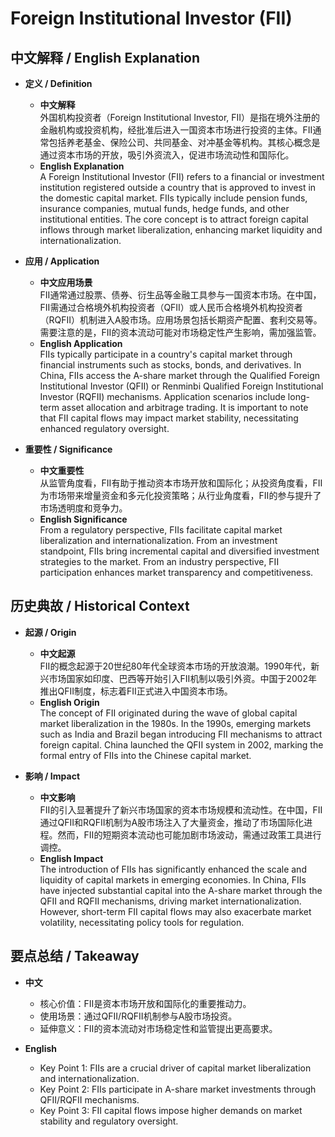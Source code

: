 # Foreign Institutional Investor (FII)

## 中文解释 / English Explanation

* **定义 / Definition**  
  - **中文解释**  
    外国机构投资者（Foreign Institutional Investor, FII）是指在境外注册的金融机构或投资机构，经批准后进入一国资本市场进行投资的主体。FII通常包括养老基金、保险公司、共同基金、对冲基金等机构。其核心概念是通过资本市场的开放，吸引外资流入，促进市场流动性和国际化。  
  - **English Explanation**  
    A Foreign Institutional Investor (FII) refers to a financial or investment institution registered outside a country that is approved to invest in the domestic capital market. FIIs typically include pension funds, insurance companies, mutual funds, hedge funds, and other institutional entities. The core concept is to attract foreign capital inflows through market liberalization, enhancing market liquidity and internationalization.

* **应用 / Application**  
  - **中文应用场景**  
    FII通常通过股票、债券、衍生品等金融工具参与一国资本市场。在中国，FII需通过合格境外机构投资者（QFII）或人民币合格境外机构投资者（RQFII）机制进入A股市场。应用场景包括长期资产配置、套利交易等。需要注意的是，FII的资本流动可能对市场稳定性产生影响，需加强监管。  
  - **English Application**  
    FIIs typically participate in a country's capital market through financial instruments such as stocks, bonds, and derivatives. In China, FIIs access the A-share market through the Qualified Foreign Institutional Investor (QFII) or Renminbi Qualified Foreign Institutional Investor (RQFII) mechanisms. Application scenarios include long-term asset allocation and arbitrage trading. It is important to note that FII capital flows may impact market stability, necessitating enhanced regulatory oversight.

* **重要性 / Significance**  
  - **中文重要性**  
    从监管角度看，FII有助于推动资本市场开放和国际化；从投资角度看，FII为市场带来增量资金和多元化投资策略；从行业角度看，FII的参与提升了市场透明度和竞争力。  
  - **English Significance**  
    From a regulatory perspective, FIIs facilitate capital market liberalization and internationalization. From an investment standpoint, FIIs bring incremental capital and diversified investment strategies to the market. From an industry perspective, FII participation enhances market transparency and competitiveness.

## 历史典故 / Historical Context

* **起源 / Origin**  
  - **中文起源**  
    FII的概念起源于20世纪80年代全球资本市场的开放浪潮。1990年代，新兴市场国家如印度、巴西等开始引入FII机制以吸引外资。中国于2002年推出QFII制度，标志着FII正式进入中国资本市场。  
  - **English Origin**  
    The concept of FII originated during the wave of global capital market liberalization in the 1980s. In the 1990s, emerging markets such as India and Brazil began introducing FII mechanisms to attract foreign capital. China launched the QFII system in 2002, marking the formal entry of FIIs into the Chinese capital market.

* **影响 / Impact**  
  - **中文影响**  
    FII的引入显著提升了新兴市场国家的资本市场规模和流动性。在中国，FII通过QFII和RQFII机制为A股市场注入了大量资金，推动了市场国际化进程。然而，FII的短期资本流动也可能加剧市场波动，需通过政策工具进行调控。  
  - **English Impact**  
    The introduction of FIIs has significantly enhanced the scale and liquidity of capital markets in emerging economies. In China, FIIs have injected substantial capital into the A-share market through the QFII and RQFII mechanisms, driving market internationalization. However, short-term FII capital flows may also exacerbate market volatility, necessitating policy tools for regulation.

## 要点总结 / Takeaway

* **中文**  
  - 核心价值：FII是资本市场开放和国际化的重要推动力。  
  - 使用场景：通过QFII/RQFII机制参与A股市场投资。  
  - 延伸意义：FII的资本流动对市场稳定性和监管提出更高要求。  

* **English**  
  - Key Point 1: FIIs are a crucial driver of capital market liberalization and internationalization.  
  - Key Point 2: FIIs participate in A-share market investments through QFII/RQFII mechanisms.  
  - Key Point 3: FII capital flows impose higher demands on market stability and regulatory oversight.